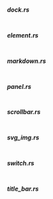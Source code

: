 
##### dock.rs

```rust

```

##### element.rs

```rust

```

##### markdown.rs

```rust

```

##### panel.rs

```rust

```

##### scrollbar.rs

```rust

```

##### svg_img.rs

```rust

```

##### switch.rs

```rust

```

##### title_bar.rs

```rust

```
